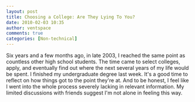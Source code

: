 ```yaml
---
layout: post
title: Choosing a College: Are They Lying To You?
date: 2010-02-03 10:35
author: ventspace
comments: true
categories: [Non-technical]
---
```

Six years and a few months ago, in late 2003, I reached the same point as countless other high school students. The time came to select colleges, apply, and eventually find out where the next several years of my life would be spent. I finished my undergraduate degree last week. It's a good time to reflect on how things got to the point they're at. And to be honest, I feel like I went into the whole process severely lacking in relevant information. My limited discussions with friends suggest I'm not alone in feeling this way.


